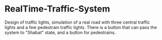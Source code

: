 # RealTime-Traffic-System
Design of traffic lights, simulation of a real road with three central traffic lights and a few pedestrain traffic lights.
There is a button that can pass the system to "Shabat" state, and a button for pedestrains.
